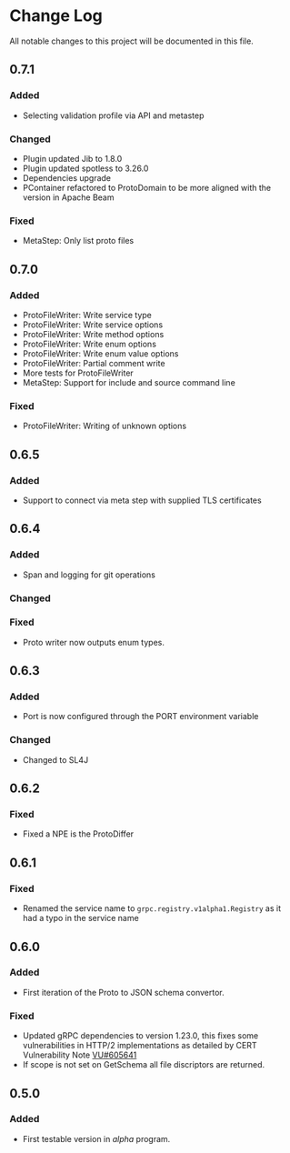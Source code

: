 # Change Log
All notable changes to this project will be documented in this file.

## 0.7.1

### Added
- Selecting validation profile via API and metastep

### Changed
- Plugin updated Jib to 1.8.0
- Plugin updated spotless to 3.26.0
- Dependencies upgrade
- PContainer refactored to ProtoDomain to be more
  aligned with the version in Apache Beam

### Fixed
- MetaStep: Only list proto files

## 0.7.0

### Added
- ProtoFileWriter: Write service type
- ProtoFileWriter: Write service options
- ProtoFileWriter: Write method options
- ProtoFileWriter: Write enum options
- ProtoFileWriter: Write enum value options
- ProtoFileWriter: Partial comment write
- More tests for ProtoFileWriter
- MetaStep: Support for include and source command line

### Fixed
- ProtoFileWriter: Writing of unknown options

## 0.6.5

### Added
- Support to connect via meta step with supplied TLS certificates

## 0.6.4
### Added
- Span and logging for git operations

### Changed

### Fixed
- Proto writer now outputs enum types.

## 0.6.3
### Added
- Port is now configured through the PORT environment variable

### Changed
- Changed to SL4J

## 0.6.2
### Fixed
- Fixed a NPE is the ProtoDiffer

## 0.6.1
### Fixed
- Renamed the service name to `grpc.registry.v1alpha1.Registry` as
it had a typo in the service name

## 0.6.0
### Added
- First iteration of the Proto to JSON schema convertor.

### Fixed
- Updated gRPC dependencies to version 1.23.0, this fixes some vulnerabilities
  in HTTP/2 implementations as detailed by CERT Vulnerability Note 
  [VU#605641](https://kb.cert.org/vuls/id/605641/)
- If scope is not set on GetSchema all file discriptors are returned.

## 0.5.0
### Added
- First testable version in *alpha* program.

